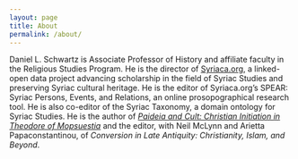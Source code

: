 ```yaml
---
layout: page
title: About
permalink: /about/
---
```


Daniel L. Schwartz is Associate Professor of History and affiliate faculty in the 
  Religious Studies Program. He is the director of [Syriaca.org](http://syriaca.org), 
  a linked-open data project advancing scholarship in the field of Syriac Studies 
  and preserving Syriac cultural heritage. He is the editor of Syriaca.org’s SPEAR: 
  Syriac Persons, Events, and Relations, an online prosopographical research tool. He is also 
  co-editor of the Syriac Taxonomy, a domain ontology for Syriac Studies. He is the author of 
  _[Paideia and Cult: Christian Initiation in Theodore of Mopsuestia](https://chs.harvard.edu/CHS/article/display/5813.daniel-l-schwartz-paideia-and-cult-christian-initiation-in-theodore-of-mopsuestia)_ 
  and the editor, with Neil McLynn and Arietta Papaconstantinou, of _Conversion in Late Antiquity: Christianity, Islam, and Beyond_.




[jekyll-organization]: https://github.com/jekyll
